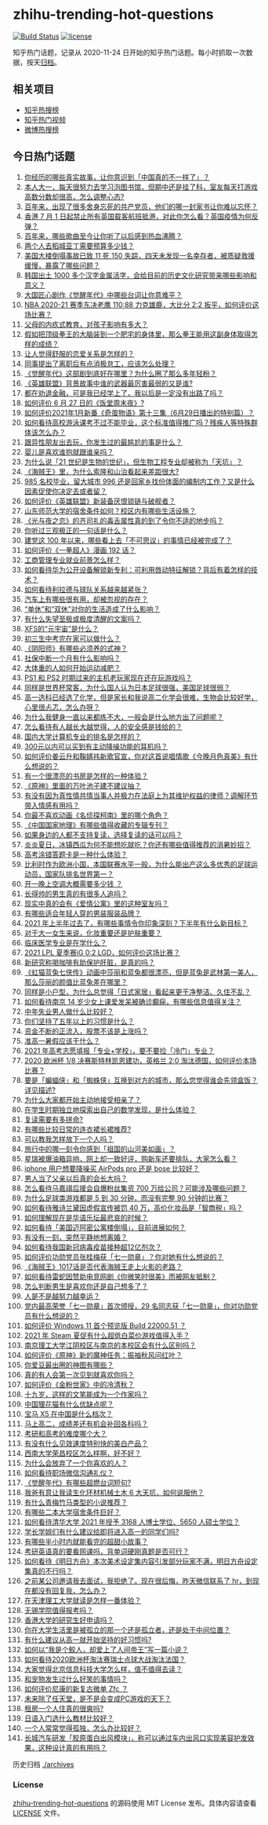 # zhihu-trending-hot-questions

[![Build Status](https://github.com/justjavac/zhihu-trending-hot-questions/workflows/ci/badge.svg?branch=master)](https://github.com/justjavac/zhihu-trending-hot-questions/actions)
[![license](https://img.shields.io/github/license/justjavac/zhihu-trending-hot-questions)](https://github.com/justjavac/zhihu-trending-hot-questions/blob/master/LICENSE)

知乎热门话题，记录从 2020-11-24 日开始的知乎热门话题。每小时抓取一次数据，按天[归档](./archives)。

## 相关项目

- [知乎热搜榜](https://github.com/justjavac/zhihu-trending-top-search)
- [知乎热门视频](https://github.com/justjavac/zhihu-trending-hot-video)
- [微博热搜榜](https://github.com/justjavac/weibo-trending-hot-search)

## 今日热门话题

<!-- BEGIN -->
<!-- 最后更新时间 Wed Jun 30 2021 15:01:44 GMT+0800 (China Standard Time) -->

1. [你经历的哪些真实故事，让你意识到「中国真的不一样了」？](https://www.zhihu.com/question/429896850)
2. [本人大一，每天很努力去学习泡图书馆，但期中还是挂了科，室友每天打游戏高数分数却很高，怎么调整心态?](https://www.zhihu.com/question/355894234)
3. [百年来，出现了很多舍身忘死的共产党员，他们的哪一封家书让你难以忘怀？](https://www.zhihu.com/question/460072405)
4. [香港 7 月 1
   日起禁止所有英国载客航班抵港，对此你怎么看？英国疫情为何反弹？](https://www.zhihu.com/question/468775842)
5. [百年来，哪些歌曲至今让你听了以后感到热血沸腾？](https://www.zhihu.com/question/455864364)
6. [两个人去稻城亚丁需要预算多少钱？](https://www.zhihu.com/question/386004019)
7. [美国大楼倒塌事故已致 11 死 150
   失踪，四天未发现一名幸存者，被质疑救援缓慢，暴露了哪些问题？](https://www.zhihu.com/question/468831412)
8. [韩国出土 1000
   多个汉字金属活字，会给目前的历史文化研究带来哪些影响和意义？](https://www.zhihu.com/question/468965792)
9. [大国匠心剧作《觉醒年代》中哪些台词让你意难平？](https://www.zhihu.com/question/461299889)
10. [NBA 2020-21 赛季东决老鹰 110:88 力克雄鹿，大比分 2:2
    扳平，如何评价这场比赛？](https://www.zhihu.com/question/468965877)
11. [父母的内疚式教育，对孩子影响有多大？](https://www.zhihu.com/question/466230596)
12. [假如把顶级拳王的大脑装到一个肥宅的身体里，那么拳王能用这副身体取得怎样的成绩？](https://www.zhihu.com/question/464880108)
13. [让人觉得舒服的恋爱关系是怎样的？](https://www.zhihu.com/question/35736355)
14. [同事提出了离职后有点消极怠工，应该怎么处理？](https://www.zhihu.com/question/434114178)
15. [《觉醒年代》这部剧到底好在哪里？为什么圈了那么多年轻粉？](https://www.zhihu.com/question/459410613)
16. [《英雄联盟》背景故事中谁的武器最厉害最弱的又是谁?](https://www.zhihu.com/question/368290147)
17. [都在劝退金融，可是我已经学上了，我以后是一定没有出路了吗？](https://www.zhihu.com/question/446100938)
18. [如何评价 6 月 27 日的《饭堂周末夜》?](https://www.zhihu.com/question/468461137)
19. [如何评价2021年1月新番《奇蛋物语》第十三集（6月29日播出的特别篇）？](https://www.zhihu.com/question/468934274)
20. [如何看待高校游泳课考不过不能毕业，这个标准值得推广吗？残疾人等特殊群体该怎么办？](https://www.zhihu.com/question/468805456)
21. [跟异性朋友出去玩，你发生过的最尴尬的事是什么？](https://www.zhihu.com/question/281832872)
22. [婴儿是喜欢谁抱就跟谁亲吗？](https://www.zhihu.com/question/454370677)
23. [为什么说「21
    世纪是生物的世纪」，但生物工程专业却被称为「天坑」？](https://www.zhihu.com/question/466888282)
24. [《海贼王》里，为什么索隆和山治看起来差距很大?](https://www.zhihu.com/question/463900094)
25. [985 名校毕业，留大城市 996
    还是回家乡找份体面的编制内工作？又是什么因素促使你决定去或者留？](https://www.zhihu.com/question/468373506)
26. [如何评价《英雄联盟》新装备厌恨锁链与破舰者？](https://www.zhihu.com/question/467671343)
27. [山东师范大学的宿舍条件如何？校区内有哪些生活设施？](https://www.zhihu.com/question/326883038)
28. [《光与夜之恋》的齐司礼的毒舌属性真的到了令你不适的地步吗？](https://www.zhihu.com/question/468522825)
29. [你听过三观极正的一句话是什么？](https://www.zhihu.com/question/316797926)
30. [建党这 100
    年以来，哪些看上去「不可思议」的事情已经被完成了？](https://www.zhihu.com/question/468798487)
31. [如何评价《一拳超人》漫画 192 话？](https://www.zhihu.com/question/468006367)
32. [工商管理专业就业前景怎么样？](https://www.zhihu.com/question/20294355)
33. [如何看待华为公开设备解锁新专利：可利用唇动特征解锁？背后有着怎样的技术？](https://www.zhihu.com/question/468759652)
34. [如何看待利拉德与球队关系越来越紧张？](https://www.zhihu.com/question/468425818)
35. [汽车上有哪些很有用，却被忽视的存在？](https://www.zhihu.com/question/428421530)
36. [“单休”和“双休”对你的生活造成了什么影响？](https://www.zhihu.com/question/464274735)
37. [有什么失望至极或极度清醒的文案吗？](https://www.zhihu.com/question/465666518)
38. [XFS的“元宇宙”是什么？](https://www.zhihu.com/question/468881865)
39. [初三生中考完在家可以做什么？](https://www.zhihu.com/question/465916025)
40. [《阴阳师》有哪些必须养的式神？](https://www.zhihu.com/question/311961456)
41. [社保中断一个月有什么影响吗？](https://www.zhihu.com/question/304891093)
42. [大体重的人如何开始运动减肥？](https://www.zhihu.com/question/316560843)
43. [PS1 和 PS2 时期过来的主机老玩家现在还在玩游戏吗？](https://www.zhihu.com/question/468741169)
44. [同样是世界杯常客，为什么国人认为日本足球很强，美国足球很弱？](https://www.zhihu.com/question/466787760)
45. [高一选科已经选了化学，但是家长和我说高二化学会很难，生物会比较好学，心里很忐忑，怎么办呀？](https://www.zhihu.com/question/416822698)
46. [为什么我健身一直以来都练不大，一般会是什么地方出了问题呢？](https://www.zhihu.com/question/461175616)
47. [怎么看待有人越长大越觉得，人的安全感是钱给的？](https://www.zhihu.com/question/464688645)
48. [国内大学计算机专业的排名是怎样的？](https://www.zhihu.com/question/19825429)
49. [300元以内可以买到有主动降噪功能的耳机吗？](https://www.zhihu.com/question/459589615)
50. [如何评价姜云升和鞠婧祎新歌官宣，你对这首说唱情歌《今晚月色真美》有什么想说的？](https://www.zhihu.com/question/468874190)
51. [有一个很漂亮的书房是怎样的一种体验？](https://www.zhihu.com/question/37664691)
52. [《原神》里面的万叶池子建不建议抽？](https://www.zhihu.com/question/468216725)
53. [有没有因为真性情共情当事人并极力在法庭上为其维护权益的律师？调解环节带入情感有用吗？](https://www.zhihu.com/question/467556483)
54. [你最不喜欢动画《名侦探柯南》里的哪个角色？](https://www.zhihu.com/question/463680165)
55. [《中国国家地理》有哪些值得收藏的专辑专刊？](https://www.zhihu.com/question/36595394)
56. [如果身边的人都不支持复读，选择复读的话可以吗？](https://www.zhihu.com/question/466272688)
57. [炎炎夏日，冰镇西瓜为何不能想吃就吃？你还有哪些值得推荐的消暑妙招？](https://www.zhihu.com/question/468429624)
58. [高考涂错答题卡是一种什么体验？](https://www.zhihu.com/question/439002225)
59. [比利时作为欧洲小国，本国联赛水平一般，为什么能出产这么多优秀的足球运动员，国家队排名世界第一？](https://www.zhihu.com/question/466590026)
60. [开一晚上空调大概需要多少钱 ？](https://www.zhihu.com/question/30844890)
61. [长得帅的男生真的有很多人追吗？](https://www.zhihu.com/question/466307046)
62. [现实中真的会有《爱情公寓》里的这种室友吗？](https://www.zhihu.com/question/465045658)
63. [有哪些适合年轻人穿的男装服装品牌？](https://www.zhihu.com/question/27214479)
64. [2021
    年上半年过去了，有哪些事情令你印象深刻？下半年有什么新目标？](https://www.zhihu.com/question/468862385)
65. [对于大一女生来说，化妆重要还是护肤重要？](https://www.zhihu.com/question/459039389)
66. [临床医学专业是在学什么？](https://www.zhihu.com/question/28559201)
67. [2021 LPL 夏季赛iG 0:2 LGD，如何评价这场比赛？](https://www.zhihu.com/question/468845366)
68. [新研究称喝咖啡有助保护肝脏，是真的吗？](https://www.zhihu.com/question/468425699)
69. [《虹猫蓝兔七侠传》动画中莎丽和蓝兔都很漂亮，但是蓝兔是武林第一美人，那么莎丽的颜值比蓝兔差在哪里？](https://www.zhihu.com/question/457762212)
70. [同样是小户型，为什么总觉得「日式家居」看起来更干净整洁、久住不乱？](https://www.zhihu.com/question/456011068)
71. [如何看待南京 14
    岁少女上课爱发呆被确诊癫痫，有哪些信息值得关注？](https://www.zhihu.com/question/468699123)
72. [中年失业男人做什么比较好？](https://www.zhihu.com/question/466372244)
73. [你们坚持了五年以上的习惯是什么？](https://www.zhihu.com/question/439042496)
74. [资金不断的正流入，股票不该是上涨吗？](https://www.zhihu.com/question/462006915)
75. [准高一暑假应该干什么？](https://www.zhihu.com/question/329956186)
76. [2021 年高考志愿填报「专业+学校」，要不要捡「冷门」专业？](https://www.zhihu.com/question/467457307)
77. [2020 欧洲杯 1/8 决赛斯特林凯恩建功，英格兰 2:0
    淘汰德国，如何评价本场比赛？](https://www.zhihu.com/question/468932254)
78. [要是「蝙蝠侠」和「蜘蛛侠」互换到对方的城市，那么您觉得谁会先领盒饭？详见描述?](https://www.zhihu.com/question/462783033)
79. [为什么大家都开始主动地接受相亲了？](https://www.zhihu.com/question/455245266)
80. [在学生时期独立地探索出自己的数学发现，是什么体验？](https://www.zhihu.com/question/445363153)
81. [复读需要有多拼命?](https://www.zhihu.com/question/430296924)
82. [有哪些比较日常的连衣裙长裙推荐?](https://www.zhihu.com/question/378615954)
83. [可以教我怎样放下一个人吗？](https://www.zhihu.com/question/467671365)
84. [旅行中的哪一刻令你感到「祖国的山河美如画」？](https://www.zhihu.com/question/468764145)
85. [星瑞被爆油箱异响，网上却一致好评，购新车还要排队，大家怎么看？](https://www.zhihu.com/question/468572924)
86. [iphone 用户想要降噪买 AirPods pro 还是 bose
    比较好？](https://www.zhihu.com/question/448041273)
87. [男人当了父亲以后真的会长大吗？](https://www.zhihu.com/question/440051636)
88. [怎么看待马嘉祺后援会自爆粉丝集资 700
    万给公司？可能涉及哪些问题？](https://www.zhihu.com/question/468354788)
89. [为什么足球类游戏都是 5 到 30 分钟，而没有完整 90
    分钟的比赛？](https://www.zhihu.com/question/24892260)
90. [如何看待雅诗兰黛因虚假宣传被罚 40
    万，高价化妆品是「智商税」吗？](https://www.zhihu.com/question/468588693)
91. [如何理解现在是华语乐坛最悲哀的时候？](https://www.zhihu.com/question/358590192)
92. [如何看待「美国迈阿密公寓楼倒塌」，目前进展如何？](https://www.zhihu.com/question/467307206)
93. [有没有一刻，突然平静地想离婚？](https://www.zhihu.com/question/315066488)
94. [如何看待我国新冠病毒疫苗接种超12亿剂次？](https://www.zhihu.com/question/468800069)
95. [如何评价功勋党员张桂梅获「七一勋章」？你对她有什么想说的？](https://www.zhihu.com/question/468714113)
96. [《海贼王》1017话是否代表海贼王走上火影的老路？](https://www.zhihu.com/question/468180174)
97. [如何看待雷蛇因赞助电竞网剧《你微笑时很美》而被网友抵制？](https://www.zhihu.com/question/468432056)
98. [怎么判断男生是喜欢你还是自己想多了？](https://www.zhihu.com/question/357688189)
99. [人是不是越努力越幸运？](https://www.zhihu.com/question/461176920)
100. [党内最高荣誉「七一勋章」首次颁授，29
     名同志获「七一勋章」，你对功勋党员有什么想说的？](https://www.zhihu.com/question/468683456)
101. [如何评价 Windows 11 首个预览版 Build 22000.51
     ？](https://www.zhihu.com/question/468659107)
102. [2021 年 Steam 夏促有什么超低白菜价游戏值得入手？](https://www.zhihu.com/question/467846705)
103. [南京理工大学江阴校区与南京的本校区会有什么区别吗？](https://www.zhihu.com/question/368151829)
104. [如何评价《原神》新的魔神任务：振袖秋风问红叶？](https://www.zhihu.com/question/468664015)
105. [你爱豆最出圈的神图有哪些？](https://www.zhihu.com/question/463522733)
106. [真的有人会第一次见到就喜欢你吗？](https://www.zhihu.com/question/466085183)
107. [如何评价《金粉世家》中的冷清秋？](https://www.zhihu.com/question/30038693)
108. [十九岁，这样的文笔能成为一个作家吗？](https://www.zhihu.com/question/460213886)
109. [中国狸花猫有什么优缺点呢？](https://www.zhihu.com/question/49379992)
110. [宝马 X5 在中国是什么档次？](https://www.zhihu.com/question/458266368)
111. [马上高二，成绩差还有机会补回各科吗？](https://www.zhihu.com/question/463520978)
112. [考研和高考的难度哪个大？](https://www.zhihu.com/question/267738677)
113. [有没有什么见效速度特别快的美白产品？](https://www.zhihu.com/question/467016005)
114. [西南大学荣昌校区怎么样啊，好不好？](https://www.zhihu.com/question/407567862)
115. [为什么会放弃了一个你喜欢的人？](https://www.zhihu.com/question/466910224)
116. [如何看待职场微信沟通礼仪？](https://www.zhihu.com/question/467777965)
117. [《觉醒年代》有哪些超燃台词短句?](https://www.zhihu.com/question/463340352)
118. [我爸有意让我读生化环材机械土木 6 大天坑，如何说服他？](https://www.zhihu.com/question/468659467)
119. [有什么青梅竹马类型的小说推荐？](https://www.zhihu.com/question/266632758)
120. [有哪些二本大学宿舍条件巨好？](https://www.zhihu.com/question/374028292)
121. [如何看待清华大学 2021 年授予 3168 人博士学位、5650
     人硕士学位？](https://www.zhihu.com/question/468084761)
122. [学长学姐们有什么建议给即将进入高一的同学们吗?](https://www.zhihu.com/question/281737071)
123. [有哪些半小时内就能看完的超甜小故事？](https://www.zhihu.com/question/443425789)
124. [考研英语真的要看网课吗，背单词硬刚真题是否可行？](https://www.zhihu.com/question/376186399)
125. [如何看待《明日方舟》本次美术设定集内容引发部分玩家不满，明日方舟设定集真的不行吗？](https://www.zhihu.com/question/468245713)
126. [之前某公司邀请我去面试，我拒绝了。现在很后悔，昨天微信联系了
     hr，到现在都没有回复我，怎么办？](https://www.zhihu.com/question/458631006)
127. [在天津理工大学就读是怎样一番体验？](https://www.zhihu.com/question/26561353)
128. [无锡学院值得报考吗？](https://www.zhihu.com/question/466950853)
129. [香港大学的研究生好申请吗？](https://www.zhihu.com/question/22632391)
130. [你在大学生活里是被孤立的那一个还是孤立者，还是处于中间位置？](https://www.zhihu.com/question/460650437)
131. [有什么建议从高一就开始坚持的好习惯吗?](https://www.zhihu.com/question/466473902)
132. [如何以“我是个鲛人，却爱上了人间帝王”写一篇小说？](https://www.zhihu.com/question/467008474)
133. [如何看待2020欧洲杯淘汰赛瑞士点球大战淘汰法国？](https://www.zhihu.com/question/468666336)
134. [大家觉得北京信息科技大学怎么样，值不值得去读？](https://www.zhihu.com/question/330906430)
135. [和宠物发生过什么好笑的事情吗？](https://www.zhihu.com/question/465343581)
136. [如何评价尼康的新复古微单 Zfc ？](https://www.zhihu.com/question/464936433)
137. [未来除了任天堂，是不是会变成PC游戏的天下？](https://www.zhihu.com/question/466668709)
138. [租房一个人住真的很爽吗?](https://www.zhihu.com/question/438872326)
139. [日语入门选什么教材比较好？](https://www.zhihu.com/question/19740967)
140. [一个人常常觉得孤独，怎么办比较好？](https://www.zhihu.com/question/466216274)
141. [长城汽车研发「胶原蛋白出风模块」，称可以通过车内出风口实现美容护发效果，这种设计真的有用吗？](https://www.zhihu.com/question/468453344)

<!-- END -->

历史归档 [./archives](./archives)

### License

[zhihu-trending-hot-questions](https://github.com/justjavac/zhihu-trending-hot-questions)
的源码使用 MIT License 发布。具体内容请查看 [LICENSE](./LICENSE) 文件。
